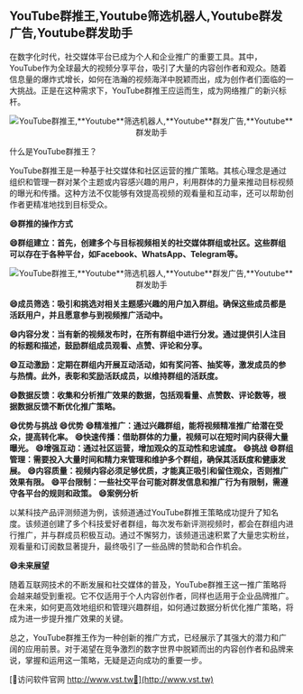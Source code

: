 ## **YouTube群推王,**Youtube**筛选机器人,**Youtube**群发广告,**Youtube**群发助手**

在数字化时代，社交媒体平台已成为个人和企业推广的重要工具。其中，YouTube作为全球最大的视频分享平台，吸引了大量的内容创作者和观众。随着信息量的爆炸式增长，如何在浩瀚的视频海洋中脱颖而出，成为创作者们面临的一大挑战。正是在这种需求下，YouTube群推王应运而生，成为网络推广的新兴标杆。

 <center><img src="https://vst.tw/MP4/tuiguang/png/4.png" alt="YouTube群推王,**Youtube**筛选机器人,**Youtube**群发广告,**Youtube**群发助手"></center>

什么是YouTube群推王？

YouTube群推王是一种基于社交媒体和社区运营的推广策略。其核心理念是通过组织和管理一群对某个主题或内容感兴趣的用户，利用群体的力量来推动目标视频的曝光和传播。这种方法不仅能够有效提高视频的观看量和互动率，还可以帮助创作者更精准地找到目标受众。

**😄群推的操作方式**

**😄群组建立：首先，创建多个与目标视频相关的社交媒体群组或社区。这些群组可以存在于各种平台，如Facebook、WhatsApp、Telegram等。**

 <center><img src="https://vst.tw/MP4/tuiguang/png/4.png" alt="YouTube群推王,**Youtube**筛选机器人,**Youtube**群发广告,**Youtube**群发助手"></center>

**😄成员筛选：吸引和挑选对相关主题感兴趣的用户加入群组。确保这些成员都是活跃用户，并且愿意参与到视频推广活动中。**

**😄内容分发：当有新的视频发布时，在所有群组中进行分发。通过提供引人注目的标题和描述，鼓励群组成员观看、点赞、评论和分享。**

**😄互动激励：定期在群组内开展互动活动，如有奖问答、抽奖等，激发成员的参与热情。此外，表彰和奖励活跃成员，以维持群组的活跃度。**

**😄数据反馈：收集和分析推广效果的数据，包括观看量、点赞数、评论数等，根据数据反馈不断优化推广策略。**

**😄优势与挑战**
**😄优势**
**😄精准推广：通过兴趣群组，能将视频精准推广给潜在受众，提高转化率。**
**😄快速传播：借助群体的力量，视频可以在短时间内获得大量曝光。**
**😄增强互动：通过社区运营，增加观众的互动性和忠诚度。**
**😄挑战**
**😄群组管理：需要投入大量时间和精力来管理和维护多个群组，确保其活跃度和健康发展。**
**😄内容质量：视频内容必须足够优质，才能真正吸引和留住观众，否则推广效果有限。**
**😄平台限制：一些社交平台可能对群发信息和推广行为有限制，需遵守各平台的规则和政策。**
**😄案例分析**

以某科技产品评测频道为例，该频道通过YouTube群推王策略成功提升了知名度。该频道创建了多个科技爱好者群组，每次发布新评测视频时，都会在群组内进行推广，并与群成员积极互动。通过不懈努力，该频道迅速积累了大量忠实粉丝，观看量和订阅数显著提升，最终吸引了一些品牌的赞助和合作机会。

**😄未来展望**

随着互联网技术的不断发展和社交媒体的普及，YouTube群推王这一推广策略将会越来越受到重视。它不仅适用于个人内容创作者，同样也适用于企业品牌推广。在未来，如何更高效地组织和管理兴趣群组，如何通过数据分析优化推广策略，将成为进一步提升推广效果的关键。

总之，YouTube群推王作为一种创新的推广方式，已经展示了其强大的潜力和广阔的应用前景。对于渴望在竞争激烈的数字世界中脱颖而出的内容创作者和品牌来说，掌握和运用这一策略，无疑是迈向成功的重要一步。


[👻访问软件官网 http://www.vst.tw👻](http://www.vst.tw)
